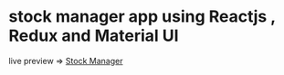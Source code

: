 # stock manager app using Reactjs , Redux and Material UI

live preview => [Stock Manager](https://mtanash-stock-manager.netlify.app/)
